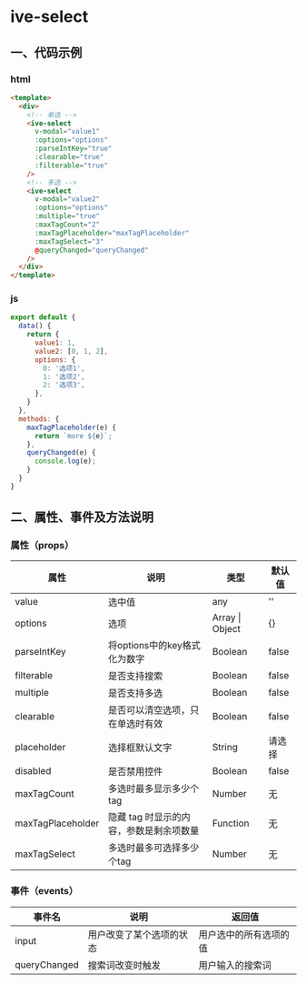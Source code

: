 # ive-select
## 一、代码示例
### html
```html
<template>
  <div>
    <!-- 单选 -->
    <ive-select
      v-modal="value1"
      :options="options"
      :parseIntKey="true"
      :clearable="true"
      :filterable="true"
    />
    <!-- 多选 -->
    <ive-select
      v-modal="value2"
      :options="options"
      :multiple="true"
      :maxTagCount="2"
      :maxTagPlaceholder="maxTagPlaceholder"
      :maxTagSelect="3"
      @queryChanged="queryChanged"
    />
  </div>
</template>
```
### js
```js
export default {
  data() {
    return {
      value1: 1,
      value2: [0, 1, 2],
      options: {
        0: '选项1',
        1: '选项2',
        2: '选项3',
      },
    }
  },
  methods: {
    maxTagPlaceholder(e) {
      return `more ${e}`;
    },
    queryChanged(e) {
      console.log(e);
    }
  }
}
```
## 二、属性、事件及方法说明
### 属性（props）
| 属性 | 说明 | 类型 | 默认值 |
| ------ | ------ | ------ | ------ |
| value | 选中值 | any | '' |
| options | 选项 | Array \| Object | {} |
| parseIntKey | 将options中的key格式化为数字 | Boolean | false |
| filterable | 是否支持搜索 | Boolean |	false |
| multiple |	是否支持多选 | Boolean | false |
| clearable |	是否可以清空选项，只在单选时有效 | Boolean | false |
| placeholder |	选择框默认文字 | String | 请选择 |
| disabled | 是否禁用控件 | Boolean | false |
| maxTagCount | 多选时最多显示多少个tag | Number | 无 |
| maxTagPlaceholder | 隐藏 tag 时显示的内容，参数是剩余项数量 | Function | 无 |
| maxTagSelect | 多选时最多可选择多少个tag | Number | 无 |
### 事件（events）
| 事件名 | 说明 | 返回值 |
| ------ | ------ | ------ |
| input | 用户改变了某个选项的状态 | 用户选中的所有选项的值 |
| queryChanged | 搜索词改变时触发 | 用户输入的搜索词 |